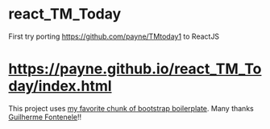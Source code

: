 # react_TM_Today
First try porting https://github.com/payne/TMtoday1 to ReactJS


# https://payne.github.io/react_TM_Today/index.html


This project uses [my favorite chunk of bootstrap boilerplate](https://raw.githubusercontent.com/fontenele/bootstrap-navbar-dropdowns/master/example-bs4.html).
Many thanks [Guilherme Fontenele](https://github.com/fontenele/bootstrap-navbar-dropdowns)!!


